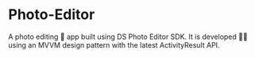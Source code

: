 # Photo-Editor
A photo editing 📸 app built using DS Photo Editor SDK. It is developed 👨‍💻 using an MVVM design pattern with the latest ActivityResult API.
